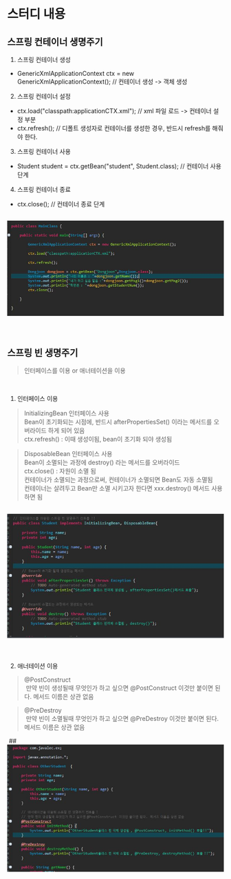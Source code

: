 # 스터디 내용

## 스프링 컨테이너 생명주기
1. 스프링 컨테이너 생성
- GenericXmlApplicationContext ctx = new GenericXmlApplicationContext();	// 컨테이너 생성 -> 객체 생성

2. 스프링 컨테이너 설정
- ctx.load("classpath:applicationCTX.xml");	// xml 파일 로드 -> 컨테이너 설정 부분
- ctx.refresh(); // 디폴트 생성자로 컨테이너를 생성한 경우, 반드시 refresh를 해줘야 한다.

3. 스프링 컨테이너 사용
- Student student = ctx.getBean("student", Student.class);	// 컨테이너 사용 단계

4. 스프링 컨테이너 종료
- ctx.close();  // 컨테이너 종료 단계

## ![사진](https://github.com/leedongjoon121/SpringFramework_study/blob/lecture6/img/Main.JPG?raw=true)

<br/>

## 스프링 빈 생명주기 
> 인터페이스를 이용 or 애너테이션을 이용

<br/>

1. 인터페이스 이용
> InitializingBean 인터페이스 사용 <br/>
  Bean이 초기화되는 시점에, 반드시 afterPropertiesSet() 이라는 메서드를 오버라이드 하게 되어 있음 <br/>
     ctx.refresh()  : 이때 생성이됨, bean이 초기화 되야 생성됨 <br/>

> DisposableBean 인터페이스 사용 <br/>
  Bean이 소멸되는 과정에 destroy() 라는 메서드를 오버라이드 <br/>
  ctx.close()  : 자원이 소멸 됨 <br/>
  컨테이너가 소멸되는 과정으로써, 컨테이너가 소멸되면 Bean도 자동 소멸됨 <br/>
  컨테이너는 살려두고 Bean만 소멸 시키고자 한다면 xxx.destroy() 메서드 사용하면 됨 <br/>

## ![사진](https://github.com/leedongjoon121/SpringFramework_study/blob/lecture6/img/Student.JPG?raw=true)

<br/>

2. 애너테이션 이용
> @PostConstruct <br/>
  만약 빈이 생성될때 무엇인가 하고 싶으면 @PostConstruct 이것만 붙이면 된다. 메서드 이름은 상관 없음 <br/>

> @PreDestroy <br/>
  만약 빈이 소멸될때 무엇인가 하고 싶으면 @PreDestroy 이것만 붙이면 된다. 메서드 이름은 상관 없음 <br/>
  
  ## ![사진](https://github.com/leedongjoon121/SpringFramework_study/blob/lecture6/img/Otherstudent.JPG?raw=true)
  
  <br/>
